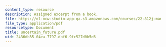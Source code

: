 ```yaml
---
content_type: resource
description: Assigned excerpt from a book.
file: https://ol-ocw-studio-app-qa.s3.amazonaws.com/courses/22-812j-managing-nuclear-technology-spring-2004/2436db3504ea7797dbf69fc527d0b5d6_uncertain_future.pdf
file_type: application/pdf
resourcetype: Document
title: uncertain_future.pdf
uid: 2436db35-04ea-7797-dbf6-9fc527d0b5d6
---
```

